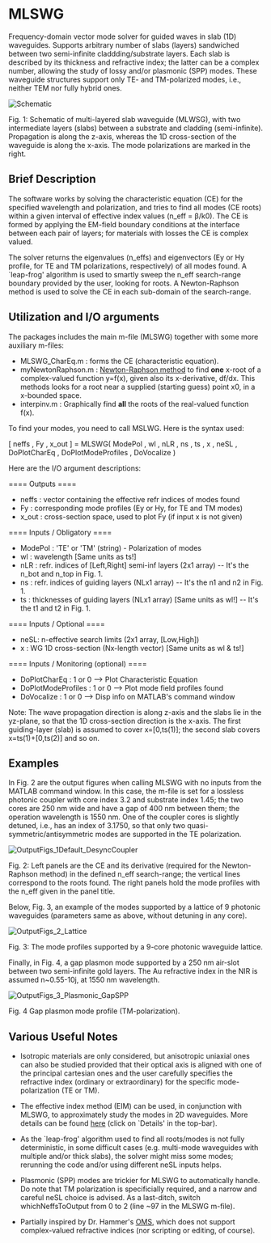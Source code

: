 # MLSWG
Frequency-domain vector mode solver for guided waves in slab (1D) waveguides. Supports arbitrary number of slabs (layers) sandwiched between two semi-infinite claddding/substrate layers. Each slab is described by its thickness and refractive index; the latter can be a complex number, allowing the study of lossy and/or plasmonic (SPP) modes. These waveguide structures support only TE- and TM-polarized modes, i.e., neither TEM nor fully hybrid ones. 

![Schematic](https://user-images.githubusercontent.com/97299585/199737279-688c74af-8ce7-469f-9007-e3c42a0542d4.JPG)

Fig. 1: Schematic of multi-layered slab waveguide (MLWSG), with two intermediate layers (slabs) between a substrate and cladding (semi-infinite). Propagation is along the z-axis, whereas the 1D cross-section of the waveguide is along the x-axis. The mode polarizations are marked in the right.

## Brief Description
The software works by solving the characteristic equation (CE) for the specified wavelength and polarization, and tries to find all modes (CE roots) within a given interval of effective index values (n_eff = β/k0). The CE is formed by applying the EM-field boundary conditions at the interface between each pair of layers; for materials with losses the CE is complex valued. 

The solver returns the eigenvalues (n_effs) and eigenvectors (Ey or Hy profile, for TE and TM polarizations, respectively) of all modes found. A `leap-frog' algorithm is used to smartly sweep the n_eff search-range boundary provided by the user, looking for roots. A Newton-Raphson method is used to solve the CE in each sub-domain of the search-range. 

## Utilization and I/O arguments

The packages includes the main m-file (MLSWG) together with some more auxiliary m-files:
* MLSWG_CharEq.m : forms the CE (characteristic equation).
* myNewtonRaphson.m : [Newton-Raphson method](https://en.wikipedia.org/wiki/Newton%27s_method) to find **one** x-root of a complex-valued function y=f(x), given also its x-derivative, df/dx. This methods looks for a root near a supplied (starting guess) point x0, in a x-bounded space.
* interpinv.m : Graphically find **all** the roots of the real-valued function f(x).

To find your modes, you need to call MSLWG. Here is the syntax used:

[ neffs , Fy , x_out ] = MLSWG( ModePol , wl , nLR , ns , ts , x , neSL , DoPlotCharEq , DoPlotModeProfiles , DoVocalize )

Here are the I/O argument descriptions:

 ==== Outputs ====
  - neffs : vector containing the effective refr indices of modes found
  - Fy    : corresponding mode profiles (Ey or Hy, for TE and TM modes)
  - x_out : cross-section space, used to plot Fy (if input x is not given)

 ==== Inputs / Obligatory ====
  - ModePol : 'TE' or 'TM' (string) - Polarization of modes
  - wl  : wavelength [Same units as ts!]
  - nLR : refr. indices of [Left,Right] semi-inf layers (2x1 array) -- It's the n_bot and n_top in Fig. 1.
  - ns  : refr. indices of guiding layers (NLx1 array) -- It's the n1 and n2 in Fig. 1.
  - ts  : thicknesses of guiding layers (NLx1 array) [Same units as wl!] -- It's the t1 and t2 in Fig. 1.

 ==== Inputs / Optional ====
  - neSL: n-effective search limits (2x1 array, [Low,High])
  - x   : WG 1D cross-section (Nx-length vector) [Same units as wl & ts!]

 ==== Inputs / Monitoring (optional) ====
  - DoPlotCharEq       : 1 or 0 --> Plot Characteristic Equation
  - DoPlotModeProfiles : 1 or 0 --> Plot mode field profiles found
  - DoVocalize         : 1 or 0 --> Disp info on MATLAB's command window

Note: The wave propagation direction is along z-axis and the slabs lie in the yz-plane, so that the 1D cross-section direction is the x-axis. The first guiding-layer (slab) is assumed to cover x=[0,ts(1)]; the second slab covers x=ts(1)+[0,ts(2)] and so on.

## Examples

In Fig. 2 are the output figures when calling MLSWG with no inputs from the MATLAB command window. In this case, the m-file is set for a lossless photonic coupler with core index 3.2 and substrate index 1.45; the two cores are 250 nm wide and have a gap of 400 nm between them; the operation wavelength is 1550 nm. One of the coupler cores is slightly detuned, i.e., has an index of 3.1750, so that only two quasi-symmetric/antisymmetric modes are supported in the TE polarization.

![OutputFigs_1Default_DesyncCoupler](https://user-images.githubusercontent.com/97299585/199725650-5983ebb8-ba11-4e1c-a531-251bc15c552d.JPG)

Fig. 2: Left panels are the CE and its derivative (required for the Newton-Raphson method) in the defined n_eff search-range; the vertical lines correspond to the roots found. The right panels hold the mode profiles with the n_eff given in the panel title.

Below, Fig. 3, an example of the modes supported by a lattice of 9 photonic waveguides (parameters same as above, without detuning in any core).

![OutputFigs_2_Lattice](https://user-images.githubusercontent.com/97299585/199725661-82325518-7c27-4b81-b5c1-1392d9a7b8c5.JPG)

Fig. 3: The mode profiles supported by a 9-core photonic waveguide lattice.

Finally, in Fig. 4, a gap plasmon mode supported by a 250 nm air-slot between two semi-infinite gold layers. The Au refractive index in the NIR is assumed n~0.55-10j, at 1550 nm wavelength.

![OutputFigs_3_Plasmonic_GapSPP](https://user-images.githubusercontent.com/97299585/199728604-21b66072-732c-45f3-9c4a-a4193ebba6de.JPG)

Fig. 4 Gap plasmon mode profile (TM-polarization).

## Various Useful Notes

* Isotropic materials are only considered, but anisotropic uniaxial ones can also be studied provided that their optical axis is aligned with one of the principal cartesian ones and the user carefully specifies the refractive index (ordinary or extraordinary) for the specific mode-polarization (TE or TM).

* The effective index method (EIM) can be used, in conjunction with MLSWG, to approximately study the modes in 2D waveguides. More details can be found [here](https://www.computational-photonics.eu/eims.html) (click on `Details' in the top-bar).

* As the `leap-frog' algorithm used to find all roots/modes is not fully deterministic, in some difficult cases (e.g. multi-mode waveguides with multiple and/or thick slabs), the solver might miss some modes; rerunning the code and/or using different neSL inputs helps.

* Plasmonic (SPP) modes are trickier for MLSWG to automatically handle. Do note that TM polarization is specificially required, and a narrow and careful neSL choice is advised. As a last-ditch, switch whichNeffsToOutput from 0 to 2 (line ~97 in the MLSWG m-file).

* Partially inspired by Dr. Hammer's [OMS](https://www.computational-photonics.eu/oms.html), which does not support complex-valued refractive indices (nor scripting or editing, of course).
